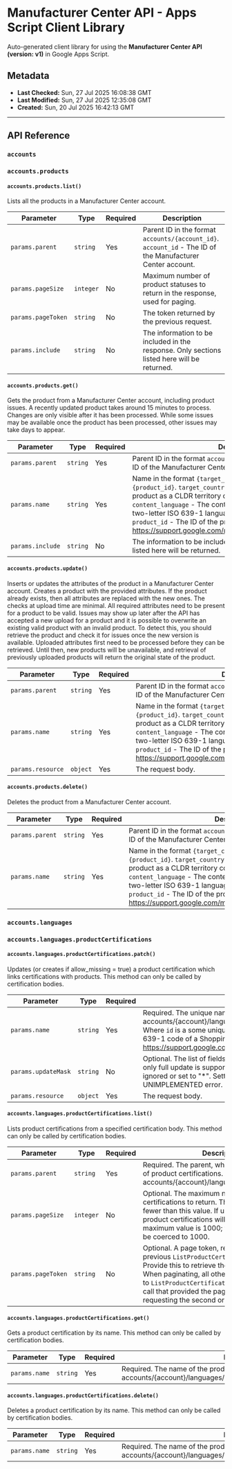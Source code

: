 # Manufacturer Center API - Apps Script Client Library

Auto-generated client library for using the **Manufacturer Center API (version: v1)** in Google Apps Script.

## Metadata

- **Last Checked:** Sun, 27 Jul 2025 16:08:38 GMT
- **Last Modified:** Sun, 27 Jul 2025 12:35:08 GMT
- **Created:** Sun, 20 Jul 2025 16:42:13 GMT



---

## API Reference

### `accounts`

### `accounts.products`

#### `accounts.products.list()`

Lists all the products in a Manufacturer Center account.

| Parameter | Type | Required | Description |
|---|---|---|---|
| `params.parent` | `string` | Yes | Parent ID in the format `accounts/{account_id}`. `account_id` - The ID of the Manufacturer Center account. |
| `params.pageSize` | `integer` | No | Maximum number of product statuses to return in the response, used for paging. |
| `params.pageToken` | `string` | No | The token returned by the previous request. |
| `params.include` | `string` | No | The information to be included in the response. Only sections listed here will be returned. |

#### `accounts.products.get()`

Gets the product from a Manufacturer Center account, including product issues. A recently updated product takes around 15 minutes to process. Changes are only visible after it has been processed. While some issues may be available once the product has been processed, other issues may take days to appear.

| Parameter | Type | Required | Description |
|---|---|---|---|
| `params.parent` | `string` | Yes | Parent ID in the format `accounts/{account_id}`. `account_id` - The ID of the Manufacturer Center account. |
| `params.name` | `string` | Yes | Name in the format `{target_country}:{content_language}:{product_id}`. `target_country` - The target country of the product as a CLDR territory code (for example, US). `content_language` - The content language of the product as a two-letter ISO 639-1 language code (for example, en). `product_id` - The ID of the product. For more information, see https://support.google.com/manufacturers/answer/6124116#id. |
| `params.include` | `string` | No | The information to be included in the response. Only sections listed here will be returned. |

#### `accounts.products.update()`

Inserts or updates the attributes of the product in a Manufacturer Center account. Creates a product with the provided attributes. If the product already exists, then all attributes are replaced with the new ones. The checks at upload time are minimal. All required attributes need to be present for a product to be valid. Issues may show up later after the API has accepted a new upload for a product and it is possible to overwrite an existing valid product with an invalid product. To detect this, you should retrieve the product and check it for issues once the new version is available. Uploaded attributes first need to be processed before they can be retrieved. Until then, new products will be unavailable, and retrieval of previously uploaded products will return the original state of the product.

| Parameter | Type | Required | Description |
|---|---|---|---|
| `params.parent` | `string` | Yes | Parent ID in the format `accounts/{account_id}`. `account_id` - The ID of the Manufacturer Center account. |
| `params.name` | `string` | Yes | Name in the format `{target_country}:{content_language}:{product_id}`. `target_country` - The target country of the product as a CLDR territory code (for example, US). `content_language` - The content language of the product as a two-letter ISO 639-1 language code (for example, en). `product_id` - The ID of the product. For more information, see https://support.google.com/manufacturers/answer/6124116#id. |
| `params.resource` | `object` | Yes | The request body. |

#### `accounts.products.delete()`

Deletes the product from a Manufacturer Center account.

| Parameter | Type | Required | Description |
|---|---|---|---|
| `params.parent` | `string` | Yes | Parent ID in the format `accounts/{account_id}`. `account_id` - The ID of the Manufacturer Center account. |
| `params.name` | `string` | Yes | Name in the format `{target_country}:{content_language}:{product_id}`. `target_country` - The target country of the product as a CLDR territory code (for example, US). `content_language` - The content language of the product as a two-letter ISO 639-1 language code (for example, en). `product_id` - The ID of the product. For more information, see https://support.google.com/manufacturers/answer/6124116#id. |

### `accounts.languages`

### `accounts.languages.productCertifications`

#### `accounts.languages.productCertifications.patch()`

Updates (or creates if allow_missing = true) a product certification which links certifications with products. This method can only be called by certification bodies.

| Parameter | Type | Required | Description |
|---|---|---|---|
| `params.name` | `string` | Yes | Required. The unique name identifier of a product certification Format: accounts/{account}/languages/{language_code}/productCertifications/{id} Where `id` is a some unique identifier and `language_code` is a 2-letter ISO 639-1 code of a Shopping supported language according to https://support.google.com/merchants/answer/160637. |
| `params.updateMask` | `string` | No | Optional. The list of fields to update according to aip.dev/134. However, only full update is supported as of right now. Therefore, it can be either ignored or set to "*". Setting any other values will returns UNIMPLEMENTED error. |
| `params.resource` | `object` | Yes | The request body. |

#### `accounts.languages.productCertifications.list()`

Lists product certifications from a specified certification body. This method can only be called by certification bodies.

| Parameter | Type | Required | Description |
|---|---|---|---|
| `params.parent` | `string` | Yes | Required. The parent, which owns this collection of product certifications. Format: accounts/{account}/languages/{language_code} |
| `params.pageSize` | `integer` | No | Optional. The maximum number of product certifications to return. The service may return fewer than this value. If unspecified, at most 50 product certifications will be returned. The maximum value is 1000; values above 1000 will be coerced to 1000. |
| `params.pageToken` | `string` | No | Optional. A page token, received from a previous `ListProductCertifications` call. Provide this to retrieve the subsequent page. When paginating, all other parameters provided to `ListProductCertifications` must match the call that provided the page token. Required if requesting the second or higher page. |

#### `accounts.languages.productCertifications.get()`

Gets a product certification by its name. This method can only be called by certification bodies.

| Parameter | Type | Required | Description |
|---|---|---|---|
| `params.name` | `string` | Yes | Required. The name of the product certification to get. Format: accounts/{account}/languages/{language_code}/productCertifications/{id} |

#### `accounts.languages.productCertifications.delete()`

Deletes a product certification by its name. This method can only be called by certification bodies.

| Parameter | Type | Required | Description |
|---|---|---|---|
| `params.name` | `string` | Yes | Required. The name of the product certification to delete. Format: accounts/{account}/languages/{language_code}/productCertifications/{id} |